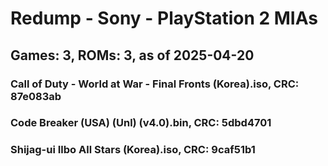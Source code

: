 # Redump - Sony - PlayStation 2 MIAs
## Games: 3, ROMs: 3, as of 2025-04-20

### Call of Duty - World at War - Final Fronts (Korea).iso, CRC: 87e083ab
### Code Breaker (USA) (Unl) (v4.0).bin, CRC: 5dbd4701
### Shijag-ui Ilbo All Stars (Korea).iso, CRC: 9caf51b1
